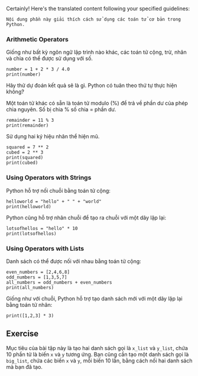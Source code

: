 Certainly! Here's the translated content following your specified guidelines:

    Nội dung phần này giải thích cách sử dụng các toán tử cơ bản trong Python.

### Arithmetic Operators       

Giống như bất kỳ ngôn ngữ lập trình nào khác, các toán tử cộng, trừ, nhân và chia có thể được sử dụng với số.

    number = 1 + 2 * 3 / 4.0
    print(number)

Hãy thử dự đoán kết quả sẽ là gì. Python có tuân theo thứ tự thực hiện không?

Một toán tử khác có sẵn là toán tử modulo (%) để trả về phần dư của phép chia nguyên. Số bị chia % số chia = phần dư.

    remainder = 11 % 3
    print(remainder)

Sử dụng hai ký hiệu nhân thể hiện mũ.

    squared = 7 ** 2
    cubed = 2 ** 3
    print(squared)
    print(cubed)

### Using Operators with Strings

Python hỗ trợ nối chuỗi bằng toán tử cộng:

    helloworld = "hello" + " " + "world"
    print(helloworld)

Python cũng hỗ trợ nhân chuỗi để tạo ra chuỗi với một dãy lặp lại:

    lotsofhellos = "hello" * 10
    print(lotsofhellos)

### Using Operators with Lists

Danh sách có thể được nối với nhau bằng toán tử cộng:

    even_numbers = [2,4,6,8]
    odd_numbers = [1,3,5,7]
    all_numbers = odd_numbers + even_numbers
    print(all_numbers)

Giống như với chuỗi, Python hỗ trợ tạo danh sách mới với một dãy lặp lại bằng toán tử nhân:

    print([1,2,3] * 3)

Exercise
--------

Mục tiêu của bài tập này là tạo hai danh sách gọi là `x_list` và `y_list`,
chứa 10 phần tử là biến `x` và `y` tương ứng.
Bạn cũng cần tạo một danh sách gọi là `big_list`, chứa
các biến `x` và `y`, mỗi biến 10 lần, bằng cách nối hai danh sách mà bạn đã tạo.